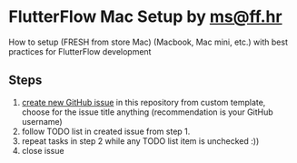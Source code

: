 # FlutterFlow Mac Setup by ms@ff.hr

How to setup (FRESH from store Mac) (Macbook, Mac mini, etc.) with best practices for FlutterFlow development 

## Steps   

1. [create new GitHub issue](https://github.com/stepanic/ff-mac-setup/issues/new?assignees=&labels=mac_setup&projects=&template=mac-setup-todo-list.md&title=) in this repository from custom template, choose for the issue title anything (recommendation is your GitHub username)
2. follow TODO list in created issue from step 1.
3. repeat tasks in step 2 while any TODO list item is unchecked :))
4. close issue

